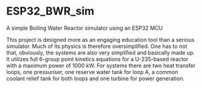 # ESP32_BWR_sim
A simple Boiling Water Reactor simulator using an ESP32 MCU

This project is designed more as an engaging education tool than a serious simulator.
Much of its physics is therefore oversimplified.
One has to not that, obviously, the systems are also very simplified and basically made up.
It utilizes full 6-group point kinetics equations for a U-235-based reactor with a maximum power of 1000 kW.
For systems there are two heat transfer loops, one pressuriser, one reserve water tank for loop A, a common coolant relief tank for both loops and one turbine for power generation.
